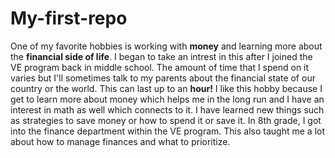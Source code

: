 # My-first-repo
One of my favorite hobbies is working with **money** and learning more about the **financial side of life**. 
I began to take an intrest in this after I joined the VE program back in middle school. 
The amount of time that I spend on it varies but I'll sometimes talk to my parents about the financial state of our country or the world. This can last up to an **hour!**
I like this hobby because I get to learn more about money which helps me in the long run and I have an interest in math as well which connects to it. 
I have learned new things such as strategies to save money or how to spend it or save it. 
In 8th grade, I got into the finance department within the VE program. This also taught me a lot about how to manage finances and what to prioritize. 
